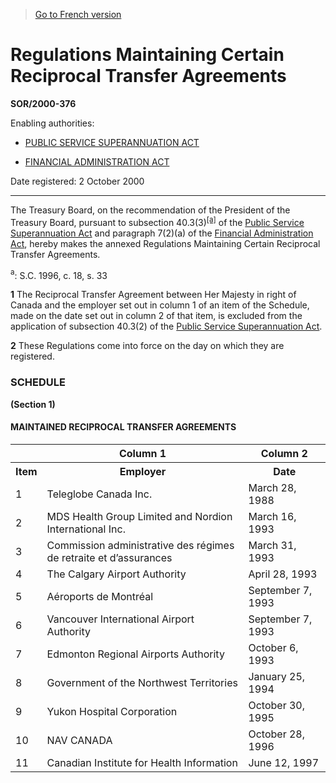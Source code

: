 > [Go to French version](/fr/Règlements/Décrets,%20ordonnances%20et%20règlements%20statutaires/2000/376.md)

# Regulations Maintaining Certain Reciprocal Transfer Agreements

**SOR/2000-376**

Enabling authorities: 
- [PUBLIC SERVICE SUPERANNUATION ACT](/en/Acts/Revised%20Statutes%20of%20Canada/P/P-36.md)

- [FINANCIAL ADMINISTRATION ACT](/en/Acts/Revised%20Statutes%20of%20Canada/F/F-11.md)

Date registered: 2 October 2000

----------

The Treasury Board, on the recommendation of the President of the Treasury Board, pursuant to subsection 40.3(3)<sup><a href='#fn_SOR-2000-376_e_hq_5181'>[a]</a></sup> of the [Public Service Superannuation Act](/en/Acts/Revised%20Statutes%20of%20Canada/P/P-36.md) and paragraph 7(2)(a) of the [Financial Administration Act](/en/Acts/Revised%20Statutes%20of%20Canada/F/F-11.md), hereby makes the annexed Regulations Maintaining Certain Reciprocal Transfer Agreements.

<a name='fn_SOR-2000-376_e_hq_5181'><sup>a</sup></a>: S.C. 1996, c. 18, s. 33<br />



**1** The Reciprocal Transfer Agreement between Her Majesty in right of Canada and the employer set out in column 1 of an item of the Schedule, made on the date set out in column 2 of that item, is excluded from the application of subsection 40.3(2) of the [Public Service Superannuation Act](/en/Acts/Revised%20Statutes%20of%20Canada/P/P-36.md).



**2** These Regulations come into force on the day on which they are registered.




### **SCHEDULE** 
**(Section 1)**
#### MAINTAINED RECIPROCAL TRANSFER AGREEMENTS
<table>
<tr>
<th></th>
<th>Column 1</th>
<th>Column 2</th>
</tr>
<tr>
<th>Item</th>
<th>Employer</th>
<th>Date</th>
</tr>
<tr>
<td>1</td>
<td>Teleglobe Canada Inc.</td>
<td>March 28, 1988</td>
</tr>
<tr>
<td>2</td>
<td>MDS Health Group Limited and Nordion International Inc.</td>
<td>March 16, 1993</td>
</tr>
<tr>
<td>3</td>
<td>Commission administrative des régimes de retraite et d’assurances</td>
<td>March 31, 1993</td>
</tr>
<tr>
<td>4</td>
<td>The Calgary Airport Authority</td>
<td>April 28, 1993</td>
</tr>
<tr>
<td>5</td>
<td>Aéroports de Montréal</td>
<td>September 7, 1993</td>
</tr>
<tr>
<td>6</td>
<td>Vancouver International Airport Authority</td>
<td>September 7, 1993</td>
</tr>
<tr>
<td>7</td>
<td>Edmonton Regional Airports Authority</td>
<td>October 6, 1993</td>
</tr>
<tr>
<td>8</td>
<td>Government of the Northwest Territories</td>
<td>January 25, 1994</td>
</tr>
<tr>
<td>9</td>
<td>Yukon Hospital Corporation</td>
<td>October 30, 1995</td>
</tr>
<tr>
<td>10</td>
<td>NAV CANADA</td>
<td>October 28, 1996</td>
</tr>
<tr>
<td>11</td>
<td>Canadian Institute for Health Information</td>
<td>June 12, 1997</td>
</tr>
</table>


